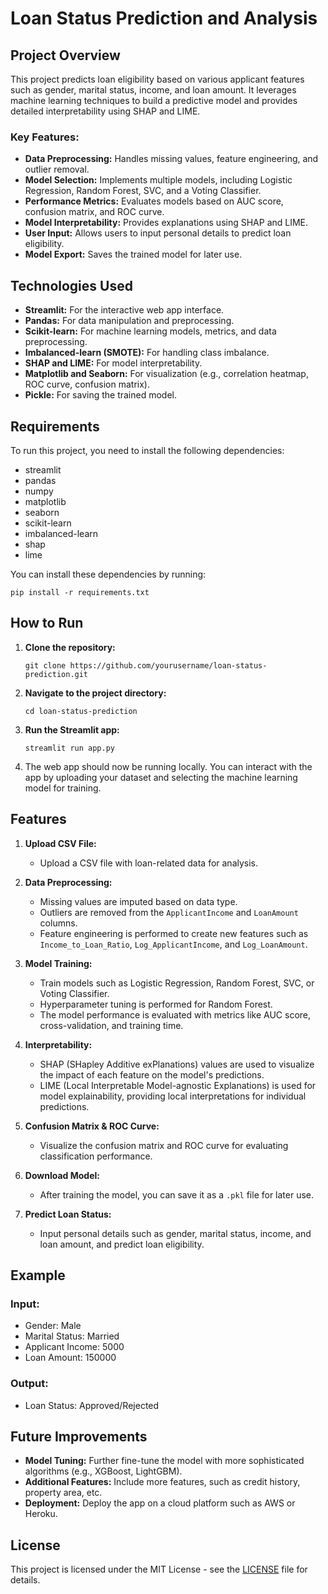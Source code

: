 
# Loan Status Prediction and Analysis

## Project Overview

This project predicts loan eligibility based on various applicant features such as gender, marital status, income, and loan amount. It leverages machine learning techniques to build a predictive model and provides detailed interpretability using SHAP and LIME.

### Key Features:
- **Data Preprocessing:** Handles missing values, feature engineering, and outlier removal.
- **Model Selection:** Implements multiple models, including Logistic Regression, Random Forest, SVC, and a Voting Classifier.
- **Performance Metrics:** Evaluates models based on AUC score, confusion matrix, and ROC curve.
- **Model Interpretability:** Provides explanations using SHAP and LIME.
- **User Input:** Allows users to input personal details to predict loan eligibility.
- **Model Export:** Saves the trained model for later use.

## Technologies Used
- **Streamlit:** For the interactive web app interface.
- **Pandas:** For data manipulation and preprocessing.
- **Scikit-learn:** For machine learning models, metrics, and data preprocessing.
- **Imbalanced-learn (SMOTE):** For handling class imbalance.
- **SHAP and LIME:** For model interpretability.
- **Matplotlib and Seaborn:** For visualization (e.g., correlation heatmap, ROC curve, confusion matrix).
- **Pickle:** For saving the trained model.

## Requirements

To run this project, you need to install the following dependencies:

- streamlit
- pandas
- numpy
- matplotlib
- seaborn
- scikit-learn
- imbalanced-learn
- shap
- lime

You can install these dependencies by running:

```
pip install -r requirements.txt
```

## How to Run

1. **Clone the repository:**

   ```
   git clone https://github.com/yourusername/loan-status-prediction.git
   ```

2. **Navigate to the project directory:**

   ```
   cd loan-status-prediction
   ```

3. **Run the Streamlit app:**

   ```
   streamlit run app.py
   ```

4. The web app should now be running locally. You can interact with the app by uploading your dataset and selecting the machine learning model for training.

## Features

1. **Upload CSV File:**
   - Upload a CSV file with loan-related data for analysis.
   
2. **Data Preprocessing:**
   - Missing values are imputed based on data type.
   - Outliers are removed from the `ApplicantIncome` and `LoanAmount` columns.
   - Feature engineering is performed to create new features such as `Income_to_Loan_Ratio`, `Log_ApplicantIncome`, and `Log_LoanAmount`.
   
3. **Model Training:**
   - Train models such as Logistic Regression, Random Forest, SVC, or Voting Classifier.
   - Hyperparameter tuning is performed for Random Forest.
   - The model performance is evaluated with metrics like AUC score, cross-validation, and training time.

4. **Interpretability:**
   - SHAP (SHapley Additive exPlanations) values are used to visualize the impact of each feature on the model's predictions.
   - LIME (Local Interpretable Model-agnostic Explanations) is used for model explainability, providing local interpretations for individual predictions.

5. **Confusion Matrix & ROC Curve:**
   - Visualize the confusion matrix and ROC curve for evaluating classification performance.

6. **Download Model:**
   - After training the model, you can save it as a `.pkl` file for later use.

7. **Predict Loan Status:**
   - Input personal details such as gender, marital status, income, and loan amount, and predict loan eligibility.

## Example

### Input:
- Gender: Male
- Marital Status: Married
- Applicant Income: 5000
- Loan Amount: 150000

### Output:
- Loan Status: Approved/Rejected

## Future Improvements

- **Model Tuning:** Further fine-tune the model with more sophisticated algorithms (e.g., XGBoost, LightGBM).
- **Additional Features:** Include more features, such as credit history, property area, etc.
- **Deployment:** Deploy the app on a cloud platform such as AWS or Heroku.

## License

This project is licensed under the MIT License - see the [LICENSE](LICENSE) file for details.
